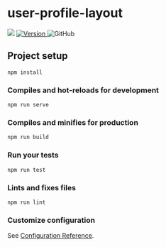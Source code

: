 # user-profile-layout
<img src="https://travis-ci.org/JoseJuan81/UserProfileLayout.svg?branch=dev">
<a href="https://www.npmjs.com/package/responsive-table-dl">
	<img src="https://img.shields.io/npm/v/responsive-table-dl.svg" alt="Version">
</a>
<img alt="GitHub" src="https://img.shields.io/github/license/josejuan81/UserProfileLayout">

## Project setup
```
npm install
```

### Compiles and hot-reloads for development
```
npm run serve
```

### Compiles and minifies for production
```
npm run build
```

### Run your tests
```
npm run test
```

### Lints and fixes files
```
npm run lint
```

### Customize configuration
See [Configuration Reference](https://cli.vuejs.org/config/).
